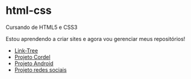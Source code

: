 # html-css
 Cursando de HTML5 e CSS3 

 Estou aprendendo a criar sites e agora vou gerenciar meus repositórios!

 <ul>
     <li><a href="https://arielsantos06.github.io/link-tree/" target="_blank">Link-Tree</a></li>
     <li><a href="https://arielsantos06.github.io/projeto-cordel/" target="_blank">Projeto Cordel</a></li>
     <li><a href="https://arielsantos06.github.io/projeto-android/" target="_blank">Projeto Android</a></li>
     <li><a href="https://arielsantos06.github.io/projeto-social/" target="_blank">Projeto redes sociais</a></li>
 </ul>

